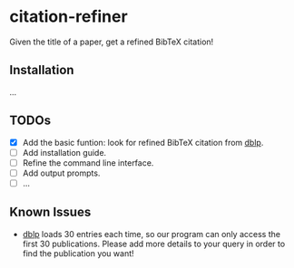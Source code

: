 # citation-refiner
Given the title of a paper, get a refined BibTeX citation!

## Installation

...

## TODOs

* [x] Add the basic funtion: look for refined BibTeX citation from [dblp](https://dblp.org/).
* [ ] Add installation guide.
* [ ] Refine the command line interface.
* [ ] Add output prompts.
* [ ] ...

## Known Issues

* [dblp](https://dblp.org/) loads 30 entries each time, so our program can only access the first 30 publications. Please add more details to your query in order to find the publication you want!
